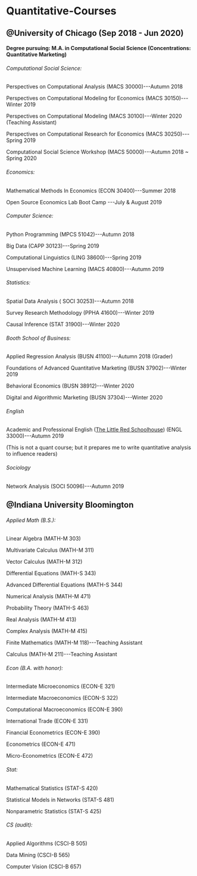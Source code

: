 # Quantitative-Courses

## @University of Chicago (Sep 2018 - Jun 2020)

#### Degree pursuing: M.A. in Computational Social Science (Concentrations: Quantitative Marketing)   
###### Computational Social Science:

Perspectives on Computational Analysis (MACS 30000)---Autumn 2018

Perspectives on Computational Modeling for Economics (MACS 30150)---Winter 2019

Perspectives on Computational Modeling (MACS 30100)---Winter 2020 (Teaching Assistant)

Perspectives on Computational Research for Economics  (MACS 30250)---Spring 2019

Computational Social Science Workshop (MACS 50000)---Autumn 2018 ~ Spring 2020


###### Economics:
Mathematical Methods In Economics (ECON 30400)---Summer 2018

Open Source Economics Lab Boot Camp ---July & August 2019

###### Computer Science:

Python Programming (MPCS 51042)---Autumn 2018

Big Data (CAPP 30123)---Spring 2019

Computational Linguistics (LING 38600)---Spring 2019

Unsupervised Machine Learning (MACS 40800)---Autumn 2019


###### Statistics:
Spatial Data Analysis ( SOCI 30253)---Autumn 2018

Survey Research Methodology (PPHA 41600)---Winter 2019

Causal Inference (STAT 31900)---Winter 2020

###### Booth School of Business:
Applied Regression Analysis (BUSN 41100)---Autumn 2018 (Grader)

Foundations of Advanced Quantitative Marketing (BUSN 37902)---Winter 2019

Behavioral Economics (BUSN 38912)---Winter 2020

Digital and Algorithmic Marketing (BUSN 37304)---Winter 2020

###### English
Academic and Professional English ([The Little Red Schoolhouse](https://writing-program.uchicago.edu/courses/writing-courses/academic-and-professional-writing-engl-1300033000/)) (ENGL 33000)---Autumn 2019

(This is not a quant course; but it prepares me to write quantitative analysis to influence readers)

###### Sociology
Network Analysis (SOCI 50096)---Autumn 2019

## @Indiana University Bloomington

###### Applied Math (B.S.):
Linear Algebra (MATH-M 303)

Multivariate Calculus (MATH-M 311)

Vector Calculus (MATH-M 312)

Differential Equations (MATH-S 343)

Advanced Differential Equations (MATH-S 344)

Numerical Analysis (MATH-M 471)

Probability Theory (MATH-S 463)

Real Analysis (MATH-M 413)

Complex Analysis (MATH-M 415)

Finite Mathematics (MATH-M 118)---Teaching Assistant

Calculus (MATH-M 211)---Teaching Assistant


###### Econ (B.A. with honor):
Intermediate Microeconomics (ECON-E 321)

Intermediate Macroeconomics (ECON-S 322)

Computational Macroeconomics (ECON-E 390)

International Trade (ECON-E 331)

Financial Econometrics (ECON-E 390)

Econometrics (ECON-E 471)

Micro-Econometrics (ECON-E 472)


###### Stat:
Mathematical Statistics (STAT-S 420)

Statistical Models in Networks (STAT-S 481)

Nonparametric Statistics (STAT-S 425)


###### CS (audit):
Applied Algorithms (CSCI-B 505)

Data Mining (CSCI-B 565)

Computer Vision (CSCI-B 657)

